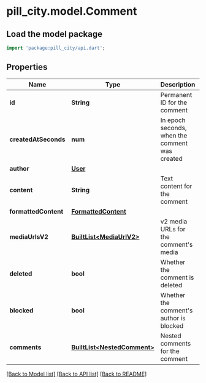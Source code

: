 # pill_city.model.Comment

## Load the model package
```dart
import 'package:pill_city/api.dart';
```

## Properties
Name | Type | Description | Notes
------------ | ------------- | ------------- | -------------
**id** | **String** | Permanent ID for the comment | 
**createdAtSeconds** | **num** | In epoch seconds, when the comment was created | 
**author** | [**User**](User.md) |  | 
**content** | **String** | Text content for the comment | [optional] [default to '']
**formattedContent** | [**FormattedContent**](FormattedContent.md) |  | [optional] 
**mediaUrlsV2** | [**BuiltList&lt;MediaUrlV2&gt;**](MediaUrlV2.md) | v2 media URLs for the comment's media | [optional] [default to ListBuilder()]
**deleted** | **bool** | Whether the comment is deleted | [optional] [default to false]
**blocked** | **bool** | Whether the comment's author is blocked | [optional] [default to false]
**comments** | [**BuiltList&lt;NestedComment&gt;**](NestedComment.md) | Nested comments for the comment | [optional] 

[[Back to Model list]](../README.md#documentation-for-models) [[Back to API list]](../README.md#documentation-for-api-endpoints) [[Back to README]](../README.md)


